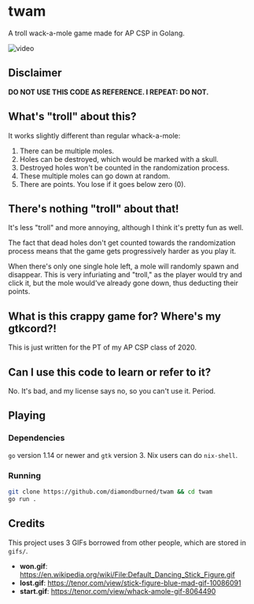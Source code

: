 # twam

A troll wack-a-mole game made for AP CSP in Golang.

![video](https://imgur.com/a/uOVnBqK)

## Disclaimer

**DO NOT USE THIS CODE AS REFERENCE. I REPEAT: DO NOT.**

## What's "troll" about this?

It works slightly different than regular whack-a-mole:

1. There can be multiple moles.
2. Holes can be destroyed, which would be marked with a skull.
3. Destroyed holes won't be counted in the randomization process.
4. These multiple moles can go down at random.
5. There are points. You lose if it goes below zero (0).


## There's nothing "troll" about that!

It's less "troll" and more annoying, although I think it's pretty fun as well.

The fact that dead holes don't get counted towards the randomization process
means that the game gets progressively harder as you play it.

When there's only one single hole left, a mole will randomly spawn and
disappear. This is very infuriating and "troll," as the player would try and
click it, but the mole would've already gone down, thus deducting their points.

## What is this crappy game for? Where's my gtkcord?!

This is just written for the PT of my AP CSP class of 2020.

## Can I use this code to learn or refer to it?

No. It's bad, and my license says no, so you can't use it. Period.

## Playing

### Dependencies

`go` version 1.14 or newer and `gtk` version 3. Nix users can do `nix-shell`.

### Running

```sh
git clone https://github.com/diamondburned/twam && cd twam
go run .
```

## Credits

This project uses 3 GIFs borrowed from other people, which are stored in `gifs/`.

- **won.gif**: https://en.wikipedia.org/wiki/File:Default_Dancing_Stick_Figure.gif
- **lost.gif**: https://tenor.com/view/stick-figure-blue-mad-gif-10086091
- **start.gif**: https://tenor.com/view/whack-amole-gif-8064490
